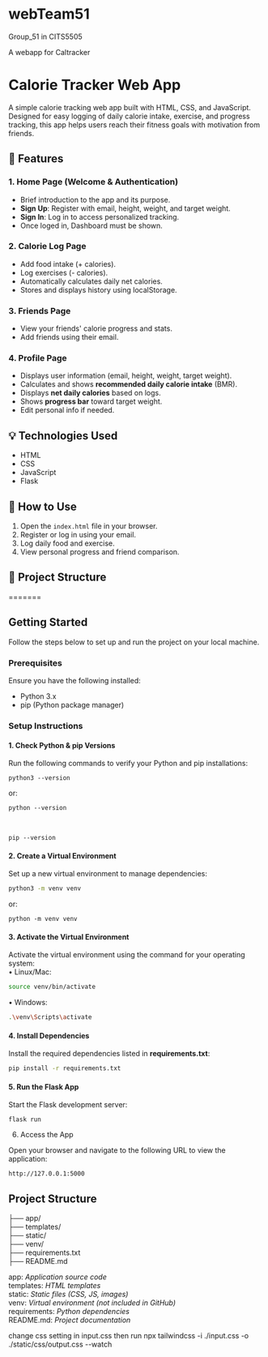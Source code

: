 # webTeam51

Group_51 in CITS5505

A webapp for Caltracker

# Calorie Tracker Web App

A simple calorie tracking web app built with HTML, CSS, and JavaScript. Designed for easy logging of daily calorie intake, exercise, and progress tracking, this app helps users reach their fitness goals with motivation from friends.

## 🌟 Features

### 1. Home Page (Welcome & Authentication)

- Brief introduction to the app and its purpose.
- **Sign Up**: Register with email, height, weight, and target weight.
- **Sign In**: Log in to access personalized tracking.
- Once loged in, Dashboard must be shown.

### 2. Calorie Log Page

- Add food intake (+ calories).
- Log exercises (- calories).
- Automatically calculates daily net calories.
- Stores and displays history using localStorage.

### 3. Friends Page

- View your friends' calorie progress and stats. 
- Add friends using their email.

### 4. Profile Page

- Displays user information (email, height, weight, target weight).
- Calculates and shows **recommended daily calorie intake** (BMR).
- Displays **net daily calories** based on logs.
- Shows **progress bar** toward target weight.
- Edit personal info if needed.

## 💡 Technologies Used

- HTML
- CSS
- JavaScript
- Flask

## 🚀 How to Use

1. Open the `index.html` file in your browser.
2. Register or log in using your email.
3. Log daily food and exercise.
4. View personal progress and friend comparison.

## 📁 Project Structure

=======

## Getting Started

Follow the steps below to set up and run the project on your local machine.

### Prerequisites

Ensure you have the following installed:

- Python 3.x
- pip (Python package manager)

### Setup Instructions

#### 1. Check Python & pip Versions

Run the following commands to verify your Python and pip installations:

```
python3 --version
```

or:

```
python --version
```

<br>

```
pip --version
```

#### 2. Create a Virtual Environment

Set up a new virtual environment to manage dependencies:

```bash
python3 -m venv venv
```

or:

```
python -m venv venv
```

#### 3. Activate the Virtual Environment

Activate the virtual environment using the command for your operating system:
<br>
• Linux/Mac:

```bash
source venv/bin/activate
```

• Windows:

```bash
.\venv\Scripts\activate
```

#### 4. Install Dependencies

Install the required dependencies listed in **requirements.txt**:

```bash
pip install -r requirements.txt
```

#### 5. Run the Flask App

Start the Flask development server:

```
flask run
```

6. Access the App

Open your browser and navigate to the following URL to view the application:

```
http://127.0.0.1:5000
```

## Project Structure

├── app/
<br>
├── templates/  
├── static/   
├── venv/ <br>
├── requirements.txt  
├── README.md

app: _Application source code_<br>
templates: _HTML templates_<br>
static: _Static files (CSS, JS, images)_<br>
venv: _Virtual environment (not included in GitHub)_<br>
requirements: _Python dependencies_<br>
README.md: _Project documentation_

change css setting in input.css
then run
npx tailwindcss -i ./input.css -o ./static/css/output.css --watch
